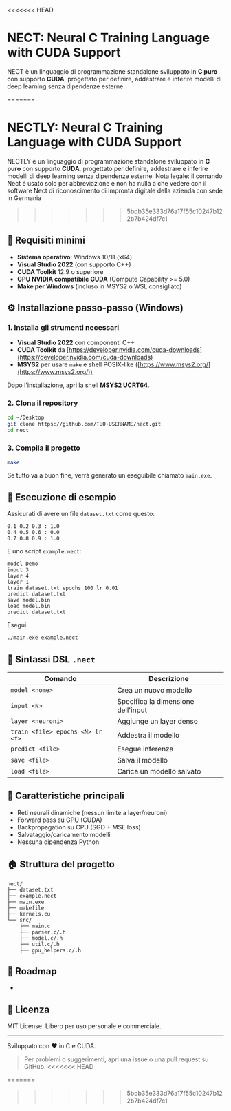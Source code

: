 <<<<<<< HEAD
# NECT: Neural C Training Language with CUDA Support

NECT è un linguaggio di programmazione standalone sviluppato in **C puro** con supporto **CUDA**, progettato per definire, addestrare e inferire modelli di deep learning senza dipendenze esterne.

=======
# NECTLY: Neural C Training Language with CUDA Support

NECTLY è un linguaggio di programmazione standalone sviluppato in **C puro** con supporto **CUDA**, progettato per definire, addestrare e inferire modelli di deep learning senza dipendenze esterne.
Nota legale: il comando Nect é usato solo per abbreviazione e non ha nulla a che vedere con il software Nect di riconoscimento di impronta digitale della azienda con sede in Germania
>>>>>>> 5bdb35e333d76a17f55c10247b122b7b424df7c1
## 📅 Requisiti minimi

* **Sistema operativo**: Windows 10/11 (x64)
* **Visual Studio 2022** (con supporto C++)
* **CUDA Toolkit** 12.9 o superiore
* **GPU NVIDIA compatibile CUDA** (Compute Capability >= 5.0)
* **Make per Windows** (incluso in MSYS2 o WSL consigliato)

## ⚙️ Installazione passo-passo (Windows)

### 1. Installa gli strumenti necessari

* **Visual Studio 2022** con componenti C++
* **CUDA Toolkit** da [https://developer.nvidia.com/cuda-downloads](https://developer.nvidia.com/cuda-downloads)
* **MSYS2** per usare `make` e shell POSIX-like ([https://www.msys2.org/](https://www.msys2.org/))

Dopo l'installazione, apri la shell **MSYS2 UCRT64**.

### 2. Clona il repository

```bash
cd ~/Desktop
git clone https://github.com/TUO-USERNAME/nect.git
cd nect
```

### 3. Compila il progetto

```bash
make
```

Se tutto va a buon fine, verrà generato un eseguibile chiamato `main.exe`.

## 🔧 Esecuzione di esempio

Assicurati di avere un file `dataset.txt` come questo:

```
0.1 0.2 0.3 : 1.0
0.4 0.5 0.6 : 0.0
0.7 0.8 0.9 : 1.0
```

E uno script `example.nect`:

```
model Demo
input 3
layer 4
layer 1
train dataset.txt epochs 100 lr 0.01
predict dataset.txt
save model.bin
load model.bin
predict dataset.txt
```

Esegui:

```bash
./main.exe example.nect
```

## 📖 Sintassi DSL `.nect`

| Comando                          | Descrizione                        |
| -------------------------------- | ---------------------------------- |
| `model <nome>`                   | Crea un nuovo modello              |
| `input <N>`                      | Specifica la dimensione dell'input |
| `layer <neuroni>`                | Aggiunge un layer denso            |
| `train <file> epochs <N> lr <f>` | Addestra il modello                |
| `predict <file>`                 | Esegue inferenza                   |
| `save <file>`                    | Salva il modello                   |
| `load <file>`                    | Carica un modello salvato          |

## 🌌 Caratteristiche principali

* Reti neurali dinamiche (nessun limite a layer/neuroni)
* Forward pass su GPU (CUDA)
* Backpropagation su CPU (SGD + MSE loss)
* Salvataggio/caricamento modelli
* Nessuna dipendenza Python

## 🏠 Struttura del progetto

```
nect/
├── dataset.txt
├── example.nect
├── main.exe
├── makefile
├── kernels.cu
└── src/
    ├── main.c
    ├── parser.c/.h
    ├── model.c/.h
    ├── util.c/.h
    ├── gpu_helpers.c/.h
```

## 💪 Roadmap

*

## 🙏 Licenza

MIT License. Libero per uso personale e commerciale.

---

Sviluppato con ❤️ in C e CUDA.

> Per problemi o suggerimenti, apri una issue o una pull request su GitHub.
<<<<<<< HEAD

=======
>>>>>>> 5bdb35e333d76a17f55c10247b122b7b424df7c1
